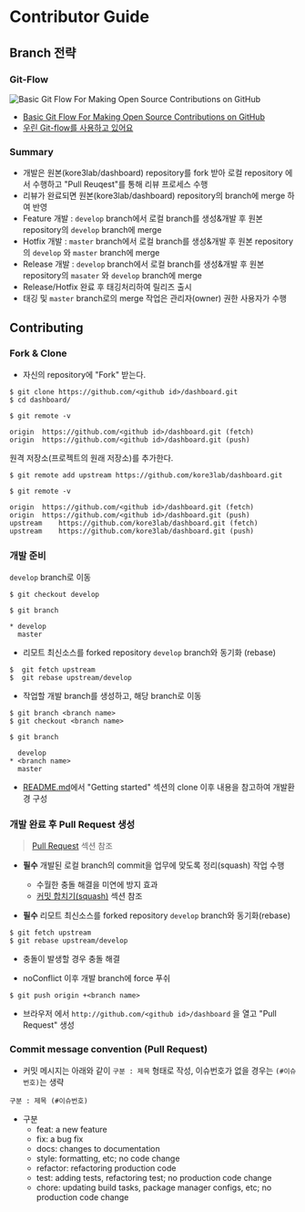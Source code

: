 # Contributor Guide

## Branch 전략

### Git-Flow
![Basic Git Flow For Making Open Source Contributions on GitHub](https://dnncommunity.org/DesktopModules/Blog/BlogImage.ashx?TabId=65&ModuleId=454&Blog=1&Post=1470&w=1140&h=400&c=0&key=289a2e46-efbd-471c-830d-ccfdd93d46ea)

* [Basic Git Flow For Making Open Source Contributions on GitHub](https://dnncommunity.org/blogs/Post/1470/Basic-Git-Flow-For-Making-Open-Source-Contributions-on-GitHub)
* [우린 Git-flow를 사용하고 있어요](https://woowabros.github.io/experience/2017/10/30/baemin-mobile-git-branch-strategy.html)

### Summary

* 개발은 원본(kore3lab/dashboard) repository를 fork 받아 로컬 repository 에서 수행하고 "Pull Reuqest"를 통해 리뷰 프로세스 수행
* 리뷰가 완료되면 원본(kore3lab/dashboard) repository의 branch에 merge 하여 반영
* Feature 개발 : `develop` branch에서 로컬 branch를 생성&개발 후 원본 repository의 `develop` branch에 merge
* Hotfix 개발 : `master` branch에서 로컬 branch를 생성&개발 후 원본 repository의 `develop` 와 `master` branch에 merge
* Release 개발 : `develop` branch에서 로컬 branch를 생성&개발 후 원본 repository의 `masater` 와 `develop` branch에 merge
* Release/Hotfix 완료 후 태깅처리하여 릴리즈 출시
* 태깅 및 `master` branch로의 merge 작업은 관리자(owner) 권한 사용자가 수행

## Contributing

### Fork & Clone

* 자신의 repository에 "Fork" 받는다.

```
$ git clone https://github.com/<github id>/dashboard.git
$ cd dashboard/

$ git remote -v

origin	https://github.com/<github id>/dashboard.git (fetch)
origin	https://github.com/<github id>/dashboard.git (push)
```

원격 저장소(프로젝트의 원래 저장소)를 추가한다.

```
$ git remote add upstream https://github.com/kore3lab/dashboard.git

$ git remote -v

origin	https://github.com/<github id>/dashboard.git (fetch)
origin	https://github.com/<github id>/dashboard.git (push)
upstream	https://github.com/kore3lab/dashboard.git (fetch)
upstream	https://github.com/kore3lab/dashboard.git (push)
```

### 개발 준비

`develop` branch로 이동
```
$ git checkout develop

$ git branch

* develop
  master
```

* 리모트 최신소스를 forked repository `develop` branch와 동기화 (rebase)
```
$  git fetch upstream
$  git rebase upstream/develop
```


* 작업할 개발 branch를 생성하고, 해당 branch로 이동

```
$ git branch <branch name>
$ git checkout <branch name>

$ git branch 

  develop
* <branch name>
  master
```

 * [README.md](https://github.com/kore3lab/dashboard/blob/master/README.md)에서 "Getting started" 섹션의 clone 이후 내용을 참고하여 개발환경 구성



### 개발 완료 후 Pull Request 생성
> [Pull Request](https://github.com/itnpeople/k8s.docs/blob/master/git.md) 섹션 참조


* **필수** 개발된 로컬 branch의 commit을 업무에 맞도록 정리(squash) 작업 수행
  * 수월한 충돌 해결을 미연에 방지 효과
  * [커밋 합치기(squash)](https://github.com/itnpeople/k8s.docs/blob/master/git.md) 섹션 참조

* **필수** 리모트 최신소스를 forked repository `develop` branch와 동기화(rebase)

```
$ git fetch upstream
$ git rebase upstream/develop
```

* 충돌이 발생할 경우 충돌 해결 

* noConflict 이후 개발 branch에 force 푸쉬
```
$ git push origin +<branch name>
```

* 브라우저 에서 `http://github.com/<github id>/dashboard` 을 열고 "Pull Request" 생성

### Commit message convention (Pull Request)

* 커밋 메시지는 아래와 같이 `구분 : 제목` 형태로 작성, 이슈번호가 없을 경우는 `(#이슈번호)`는 생략

```
구분 : 제목 (#이슈번호)
```

* 구분
  * feat: a new feature
  * fix: a bug fix
  * docs: changes to documentation
  * style: formatting, etc; no code change
  * refactor: refactoring production code
  * test: adding tests, refactoring test; no production code change
  * chore: updating build tasks, package manager configs, etc; no production code change
